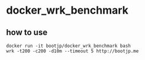 # docker_wrk_benchmark

## how to use

```
docker run -it bootjp/docker_wrk_benchmark bash
wrk -t200 -c200 -d10m --timeout 5 http://bootjp.me
```
